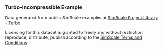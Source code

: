 ### Turbo-Incompressible Example
Data generated from public SimScale examples at [SimScale Project Library -
Turbo](https://www.simscale.com/projects/ayarnoz/turbo/)

Licensing for this dataset is granted to freely and without restriction
reproduce, distribute, publish according to the [SimScale Terms and
Conditions](https://www.simscale.com/terms-and-conditions/)

